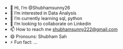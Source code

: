 - 👋 Hi, I’m @Shubhamsunny26
- 👀 I’m interested in Data Analysis 
- 🌱 I’m currently learning sql, python
- 💞️ I’m looking to collaborate on Linkedin
- 📫 How to reach me shubhamsunny222@gmail.com
- 😄 Pronouns: Shubham Sah
- ⚡ Fun fact: ...

<!---
Shubhamsunny26/Shubhamsunny26 is a ✨ special ✨ repository because its `README.md` (this file) appears on your GitHub profile.
You can click the Preview link to take a look at your changes.
--->
